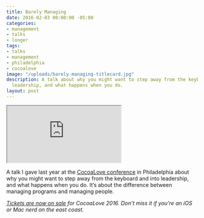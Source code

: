 ```yaml
---
title: Barely Managing
date: 2016-02-03 00:00:00 -05:00
categories:
- management
- talks
- longer
tags:
- talks
- management
- philadelphia
- cocoalove
image: "/uploads/barely-managing-titlecard.jpg"
description: A talk about why you might want to step away from the keyboard and into
  leadership, and what happens when you do.
layout: post
---
```


<p><div class='video-wrapper'><iframe loading="lazy" title="Barely Managing" src='https://player.vimeo.com/video/153709318?title=0&byline=0&portrait=0' webkitAllowFullScreen mozallowfullscreen allowFullScreen></iframe></div></p>


A talk I gave last year at the [CocoaLove conference](http://cocoalove.org) in Philadelphia about why you might want to step away from the keyboard and into leadership, and what happens when you do. It’s about the difference between managing programs and managing people.

*[Tickets are now on sale](https://ti.to/cocoalove/2016) for CocoaLove 2016. Don’t miss it if you’re an iOS or Mac nerd on the east coast.*
